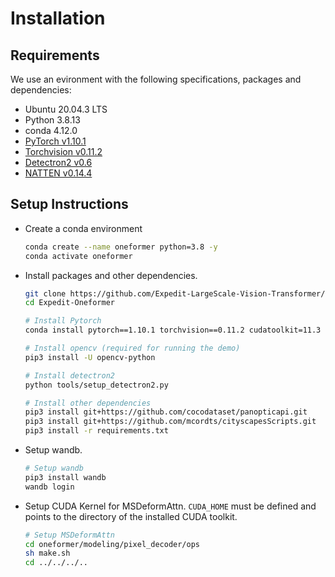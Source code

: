 # Installation

## Requirements

We use an evironment with the following specifications, packages and dependencies:

- Ubuntu 20.04.3 LTS
- Python 3.8.13
- conda 4.12.0
- [PyTorch v1.10.1](https://pytorch.org/get-started/previous-versions/)
- [Torchvision v0.11.2](https://pytorch.org/get-started/previous-versions/)
- [Detectron2 v0.6](https://github.com/facebookresearch/detectron2/releases/tag/v0.6)
- [NATTEN v0.14.4](https://github.com/SHI-Labs/NATTEN/releases/tag/v0.14.4)

## Setup Instructions

- Create a conda environment
  
  ```bash
  conda create --name oneformer python=3.8 -y
  conda activate oneformer
  ```

- Install packages and other dependencies.

  ```bash
  git clone https://github.com/Expedit-LargeScale-Vision-Transformer/Expedit-Oneformer.git
  cd Expedit-Oneformer

  # Install Pytorch
  conda install pytorch==1.10.1 torchvision==0.11.2 cudatoolkit=11.3 -c pytorch -c conda-forge

  # Install opencv (required for running the demo)
  pip3 install -U opencv-python

  # Install detectron2
  python tools/setup_detectron2.py

  # Install other dependencies
  pip3 install git+https://github.com/cocodataset/panopticapi.git
  pip3 install git+https://github.com/mcordts/cityscapesScripts.git
  pip3 install -r requirements.txt
  ```

- Setup wandb.

  ```bash
  # Setup wandb
  pip3 install wandb
  wandb login
  ```

- Setup CUDA Kernel for MSDeformAttn. `CUDA_HOME` must be defined and points to the directory of the installed CUDA toolkit.

  ```bash
  # Setup MSDeformAttn
  cd oneformer/modeling/pixel_decoder/ops
  sh make.sh
  cd ../../../..
  ```
  

